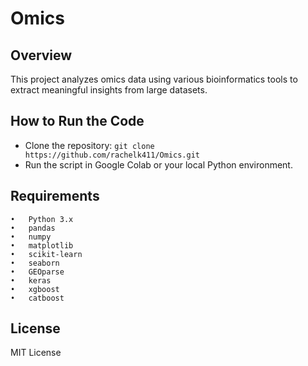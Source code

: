 # Omics

## Overview
This project analyzes omics data using various bioinformatics tools to extract meaningful insights from large datasets.

## How to Run the Code
- Clone the repository: `git clone https://github.com/rachelk411/Omics.git`
- Run the script in Google Colab or your local Python environment.

## Requirements
	•	Python 3.x
	•	pandas
	•	numpy
	•	matplotlib
	•	scikit-learn
	•	seaborn
	•	GEOparse
	•	keras
	•	xgboost
	•	catboost

## License
MIT License
